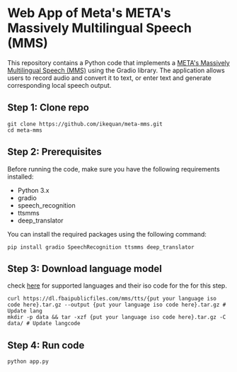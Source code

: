 # Web App of Meta's META's  Massively Multilingual Speech (MMS)

This repository contains a Python code that implements a [META's  Massively Multilingual Speech (MMS)](https://github.com/facebookresearch/fairseq/tree/main/examples/mms)  using the Gradio library. The application allows users to record audio and convert it to text, or enter text and generate corresponding local speech output.

## Step 1: Clone repo
```shell
git clone https://github.com/ikequan/meta-mms.git
cd meta-mms
```
## Step 2: Prerequisites

Before running the code, make sure you have the following requirements installed:

- Python 3.x
- gradio
- speech_recognition
- ttsmms
- deep_translator

You can install the required packages using the following command:

```shell
pip install gradio SpeechRecognition ttsmms deep_translator
```

## Step 3: Download language model
check [here](https://github.com/wannaphong/ttsmms/blob/main/support_list.txt) for supported languages and  their iso code for the for this step.
```shell
curl https://dl.fbaipublicfiles.com/mms/tts/{put your language iso code here}.tar.gz --output {put your language iso code here}.tar.gz # Update lang
mkdir -p data && tar -xzf {put your language iso code here}.tar.gz -C data/ # Update langcode
```

## Step 4: Run code
```shell
python app.py
```